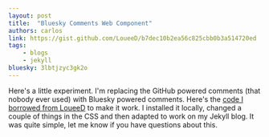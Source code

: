 ```yaml
---
layout: post
title:  "Bluesky Comments Web Component"
authors: carlos
link: https://gist.github.com/LoueeD/b7dec10b2ea56c825cbb0b3a514720ed
tags: 
	- blogs
	- jekyll
bluesky: 3lbtjzyc3gk2o
---
```


Here's a little experiment. I'm replacing the GitHub powered comments (that nobody ever used) with Bluesky powered comments. Here's the [code I borrowed from LoueeD](https://gist.github.com/LoueeD/b7dec10b2ea56c825cbb0b3a514720ed) to make it work. I installed it locally, changed a couple of things in the CSS and then adapted to work on my Jekyll blog. It was quite simple, let me know if you have questions about this.
